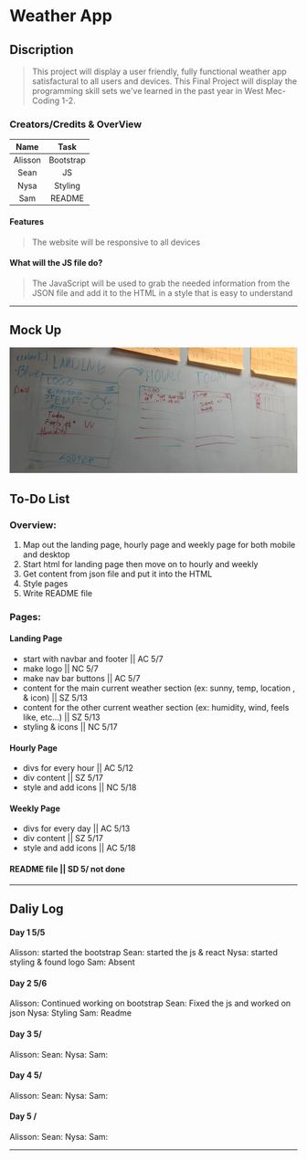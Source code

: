 # Weather App

## Discription
> This project will display a user friendly, fully functional weather app satisfactural to all users and devices.
> This Final Project will display the programming skill sets we've learned in the past year in West Mec-Coding 1-2.


### Creators/Credits & OverView

|    Name  |   Task               |
| :----:   | :----:               |
| Alisson  | Bootstrap            |
| Sean     | JS                   |
| Nysa     | Styling              |
| Sam      | README               |

#### Features
> The website will be responsive to all devices
>

#### What will the JS file do?
> The JavaScript will be used to grab the needed information from the JSON file and add it to the HTML in a style that is easy to understand

_________________________________________________________________________

## Mock Up

![mokeup](images/mockup.jpg)

## To-Do List

### Overview:
1. Map out the landing page, hourly page and weekly page for both mobile and desktop
2. Start html for landing page then move on to hourly and weekly
3. Get content from json file and put it into the HTML
4. Style pages
5. Write README file

### Pages:
#### Landing Page
- start with navbar and footer || AC 5/7
- make logo || NC 5/7
- make nav bar buttons || AC 5/7
- content for the main current weather section (ex: sunny, temp, location , & icon) || SZ 5/13
- content for the other current weather section (ex: humidity, wind, feels like, etc…) || SZ 5/13
- styling & icons || NC 5/17

#### Hourly Page
- divs for every hour || AC 5/12
- div content || SZ 5/17
- style and add icons || NC 5/18

#### Weekly Page
- divs for every day || AC 5/13
- div content || SZ 5/17
- style and add icons || AC 5/18

#### README file || SD 5/ not done

_________________________________________________________________________

## Daliy Log

#### Day 1 5/5
Alisson: started the bootstrap
Sean: started the js & react
Nysa: started styling & found logo
Sam: Absent

#### Day 2 5/6
Alisson: Continued working on bootstrap
Sean: Fixed the js and worked on json
Nysa: Styling
Sam: Readme

#### Day 3 5/
Alisson:
Sean:
Nysa:
Sam:

#### Day 4 5/
Alisson:
Sean:
Nysa:
Sam:

#### Day 5 /
Alisson:
Sean:
Nysa:
Sam:

_________________________________________________________________________